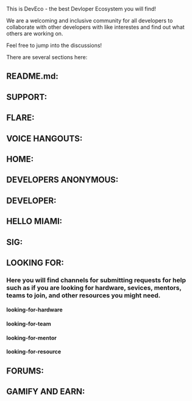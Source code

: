 This is DevEco - the best Devloper Ecosystem you will find!

We are a welcoming and inclusive community for all developers to collaborate with other developers with like interestes and find out what others are working on. 

Feel free to jump into the discussions!

There are several sections here:

## README.md:

## SUPPORT:

## FLARE:

## VOICE HANGOUTS:

## HOME:

## DEVELOPERS ANONYMOUS:

## DEVELOPER:

## HELLO MIAMI:

## SIG:

## LOOKING FOR:

### Here you will find channels for submitting requests for help such as if you are looking for hardware, sevices, mentors, teams to join, and other resources you might need.

#### looking-for-hardware

#### looking-for-team

#### looking-for-mentor

#### looking-for-resource

## FORUMS:

## GAMIFY AND EARN:


